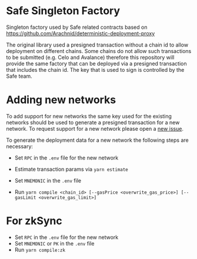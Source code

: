 # Safe Singleton Factory

Singleton factory used by Safe related contracts based on https://github.com/Arachnid/deterministic-deployment-proxy

The original library used a presigned transaction without a chain id to allow deployment on different chains. Some chains do not allow such transactions to be submitted (e.g. Celo and Avalance) therefore this repository will provide the same factory that can be deployed via a presigned transaction that includes the chain id. The key that is used to sign is controlled by the Safe team.

# Adding new networks

To add support for new networks the same key used for the existing networks should be used to generate a presigned transaction for a new network. To request support for a new network please open a [new issue](https://github.com/gnosis/safe-singleton-factory/issues/new/choose).

To generate the deployment data for a new network the following steps are necessary:

- Set `RPC` in the `.env` file for the new network
- Estimate transaction params via `yarn estimate`

- Set `MNEMONIC` in the `.env` file
- Run `yarn compile <chain_id> [--gasPrice <overwrite_gas_price>] [--gasLimit <overwrite_gas_limit>]`

# For zkSync
- Set `RPC` in the `.env` file for the new network
- Set `MNEMONIC` or `PK` in the `.env` file
- Run `yarn compile:zk`